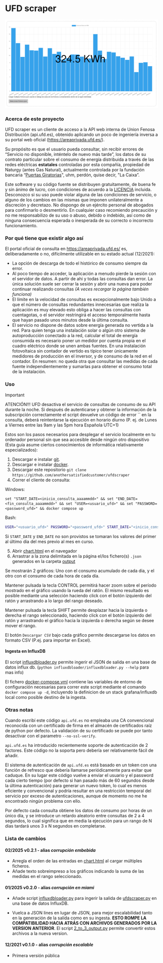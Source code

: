 UFD scraper
===========
![UFD Consumo Diario en KWh](demo.png "UFD Consumo Diario en KWh")

### Acerca de este proyecto

UFD scraper es un cliente de acceso a la API web interna de Union Fenosa Distribución (api.ufd.es), obtenido aplicando
un poco de ingeniería inversa a su portal web oficial (https://areaprivada.ufd.es/).

Su propósito es que el usuario pueda consultar, sin recibir errores de “Servicio no disponible, inténtelo de nuevo más
tarde”, los datos de su contrato particular sobre el consumo de energía distribuida a través de las redes eléctricas
**estatales** controladas por esta compañía, propiedad de Naturgy (antes Gas Natural), actualmente controlada por la
fundación bancaria “[Puertas Giratorias](
https://www.yoibextigo.lamarea.com/informe/caixabank/quienes-son/fichajes-y-estrellas-la-caixa/)", uhm, perdón, quise
decir, "La Caixa”. 

Este software y su código fuente se distribuyen gratuitamente, de buena fe y sin ánimo de lucro, con condiciones de
acuerdo a la [LICENCIA](LICENCIA) incluida. Desconozco si su uso puede violar alguna de las condiciones de servicio, o
alguno de los cambios en las mismas que imponen unilateralmente a discreción y decretazo. No dispongo de un ejército
personal de abogados para confirmarlo o desmentirlo. En cualquier caso recomiendo precaución y no me responsabilizo
de su uso o abuso, debido o indebido, así como de ninguna consecuencia esperada o inesperada de su correcto o incorrecto
funcionamiento.


### Por qué tiene que existir algo así

El portal oficial de consulta en https://areaprivada.ufd.es/ es, deliberadamente o no, difícilmente utilizable en su
estado actual (12/2021):

 - La opción de descarga de todo el histórico de consumo siempre da error.
 - Al poco tiempo de acceder, la aplicación a menudo pierde la sesión con el servidor de datos.
A partir de ahi y todas las consultas dan error. La única solución suele ser cerrar la sesión y abrir una nueva para
poder continuar realizando consultas _(A veces recargar la página también funciona)_
 - El límite en la velocidad de consultas es excepcionalmente bajo
Unido a que el número de consultas redundantes innecesarias que realiza la aplicación es muy elevado esto obliga a hacer
las consultas con cuentagotas, o el servidor restringirá el acceso temporalmente hasta que hayan pasado unos minutos
desde la última consulta.
 - El servicio no dispone de datos sobre energía generada no vertida a la red.
Para quien tenga una instalación solar o algún otro sistema de autoproducción conectado a la red, calcular el total de
energía consumida es necesario poner un medidor por cuenta propia en el cuadro eléctrico donde se unen ambas fuentes.
En una instalación fotovoltaica sin contador de vertido es típico tener únicamente medidores de producción en el
inversor, y de consumo de la red en el contador. En resumen: no queda otra que consultar las medidas de cada fuente
independientemente y sumarlas para obtener el consumo total de la instalación.


### Uso

> [!IMPORTANT]
> ATENCIÓN!!! UFD desactiva el servicio de consultas de consumo de su API durante la noche. Si después de autenticarse
> y obtener la información de la subscripción correctamente el script devuelve un código de error `` en la consulta,
> deberá reintentarse la ejecución en horario diurno (P. ej. de Lunes a Viernes entre las 9am y las 5pm hora Española
> UTC+1)

Estos son los pasos necesarios para desplegar el servicio localmente en tu ordenador personal sin que sea accesible
desde ningún otro dispositivo (Esta guía asume ciertos conocimientos de informática relativamente especializados):

1. Descargar e instalar [git](https://git-scm.com/downloads).
2. Descargar e instalar [docker](https://www.docker.com/products/docker-desktop/).
3. Descargar este repositorio `git clone https://github.com/anothersatisfiedcustomer/ufdscraper`
4. Correr el cliente de consulta:

Windows:
```batch
set "START_DATE=<inicio_consulta_aaaammdd>" && set "END_DATE=<fin_consulta_aaaammdd>" && set "USER=<usuario_ufd>" && set "PASSWORD=<password_ufd>" && docker compose up
```
Bash:
```bash
USER="<usuario_ufd>" PASSWORD="<password_ufd>" START_DATE="<inicio_consulta_aaaammdd>" END_DATE="<fin_consulta_aaaammdd>" docker compose up
```
Si `START_DATE` y `END_DATE` no son provistos se tomaran los valores del primer al último dia del mes previo al mes
en curso.

5. Abrir [chart.html](chart.html) en el navegador
6. Arrastrar a la zona delimitada en la página el/los fichero(s) `.json` generados en la carpeta [output](output)
    
Se mostrarán 2 gráficos: Uno con el consumo acumulado de cada dia, y el otro con el consumo de cada hora de cada día.

Mantener pulsada la tecla CONTROL permitirá hacer zoom sobre el período mostrado en el gráfico usando la rueda del
ratón. El mismo resultado es posible mediante una selección haciendo click con el botón izquierdo del ratón y
arrastrando a lo largo del rango deseado.

Mantener pulsada la tecla SHIFT permite desplazar hacia la izquierda o derecha el rango seleccionado, haciendo click con
el botón izquierdo del ratón y arrastrando el gráfico hacia la izquierda o derecha según se desee mover el rango.

El botón `Descargar CSV` bajo cada gráfico permite descargarse los datos en formato CSV (P.ej. para importar en Excel).

#### Ingesta en InfluxDB

El script [influxdbloader.py](influxdbloader/influxdbloader.py) permite ingerir el JSON de salida en una base
de datos influx db. (`python influxdbloader/influxdbloader.py --help` para mas info)

El fichero [docker-compose.yml](docker-compose.yml) contiene las variables de entorno de configuración necesarias para
correr este script mediante el comando `docker compose up -d`, incluyendo la definicion de un stack grafana/influxdb
local como posible destino de la ingesta.

### Otras notas

Cuando escribí este código `api.ufd.es` no empleaba una CA convencional reconocida con un certificado de firma en el
almacén de certificados raíz de python por defecto. La validación de su certificado se puede por tanto desactivar con
el parametro `--no-ssl-verify`.

`api.ufd.es` ha introducido recientemente soporte de autenticación de 2 factores. Este código no la soporta pero debería
ser relativamente fácil de añadir.

El sistema de autenticación de `api.ufd.es` está basado en un token con una función de refresco que debería llamarse
periódicamente para evitar que caduque. En su lugar este código vuelve a enviar el usuario y el password cada cierto
tiempo (por defecto si han pasado más de 60 segundos desde la última autenticación) para generar un nuevo token, lo cual
es menos eficiente y convencional y podría resultar en una restricción temporal del servicio por exceso de
autenticaciones, aunque de momento no me he encontrado ningún problema con ello.

Por defecto cada consulta obtiene los datos de consumo por horas de un único día, y se introduce un retardo aleatorio
entre consultas de 2 a 4 segundos, lo cual significa que en media la ejecución para un rango de N dias tardará unos
3 x N segundos en completarse.

### Lista de cambios

#### 02/2025 v0.2.1 - alias _corrupción embebida_

 - Arregla el orden de las entradas en [chart.html](chart.html) al cargar múltiples ficheros.
 - Añade texto sobreimpreso a los gráficos indicando la suma de las medidas en el rango seleccionado.

#### 01/2025 v0.2.0 - alias _corrupción en miami_

- Añade script [influxdbloader.py](influxdbloader/influxdbloader.py) para ingerir la salida de
  [ufdscraper.py](ufdscraper/ufdscraper.py) en una base de datos InfluxDB.

- Vuelca a JSON lines en lugar de JSON, para mejor escalabilidad tanto en la generación de la salida como en su
  ingesta. **ESTO ROMPE LA COMPATIBILIDAD HACIA ATRÁS CON ARCHIVOS GENERADOS POR LA VERSION ANTERIOR**. El script
  [2_to_3_output.py](2_to_3_output.py) permite convertir estos archivos a la nueva version.

#### 12/2021 v0.1.0 - alias _corrupción escalable_

 - Primera versión pública
